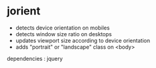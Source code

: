 jorient
=======

- detects device orientation on mobiles
- detects window size ratio on desktops
- updates viewport size according to device orientation
- adds "portrait" or "landscape" class on \<body\>

dependencies : jquery
